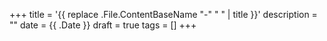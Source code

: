 +++
title = '{{ replace .File.ContentBaseName "-" " " | title }}'
description = ""
date = {{ .Date }}
draft = true
tags = []
+++
